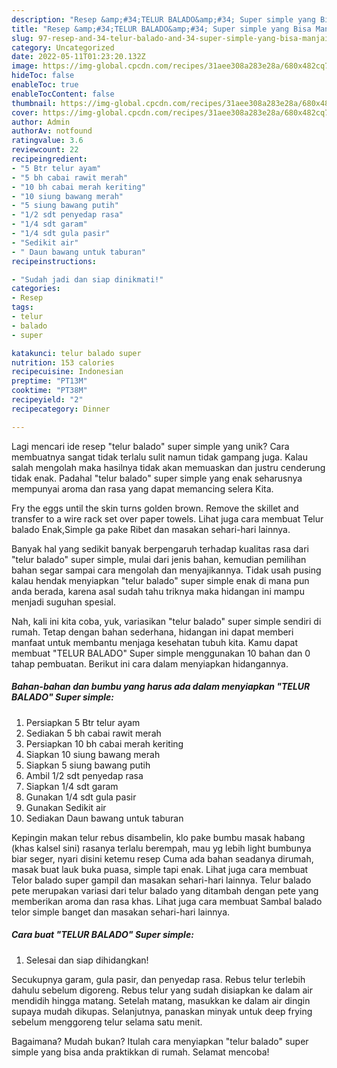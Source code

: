 ```yaml
---
description: "Resep &amp;#34;TELUR BALADO&amp;#34; Super simple yang Bisa Manjain Lidah"
title: "Resep &amp;#34;TELUR BALADO&amp;#34; Super simple yang Bisa Manjain Lidah"
slug: 97-resep-and-34-telur-balado-and-34-super-simple-yang-bisa-manjain-lidah
category: Uncategorized
date: 2022-05-11T01:23:20.132Z
image: https://img-global.cpcdn.com/recipes/31aee308a283e28a/680x482cq70/telur-balado-super-simple-foto-resep-utama.jpg
hideToc: false
enableToc: true
enableTocContent: false
thumbnail: https://img-global.cpcdn.com/recipes/31aee308a283e28a/680x482cq70/telur-balado-super-simple-foto-resep-utama.jpg
cover: https://img-global.cpcdn.com/recipes/31aee308a283e28a/680x482cq70/telur-balado-super-simple-foto-resep-utama.jpg
author: Admin
authorAv: notfound
ratingvalue: 3.6
reviewcount: 22
recipeingredient:
- "5 Btr telur ayam"
- "5 bh cabai rawit merah"
- "10 bh cabai merah keriting"
- "10 siung bawang merah"
- "5 siung bawang putih"
- "1/2 sdt penyedap rasa"
- "1/4 sdt garam"
- "1/4 sdt gula pasir"
- "Sedikit air"
- " Daun bawang untuk taburan"
recipeinstructions:

- "Sudah jadi dan siap dinikmati!"
categories:
- Resep
tags:
- telur
- balado
- super

katakunci: telur balado super 
nutrition: 153 calories
recipecuisine: Indonesian
preptime: "PT13M"
cooktime: "PT38M"
recipeyield: "2"
recipecategory: Dinner

---
```





Lagi mencari ide resep &#34;telur balado&#34; super simple yang unik? Cara membuatnya sangat tidak terlalu sulit namun tidak gampang juga. Kalau salah mengolah maka hasilnya tidak akan memuaskan dan justru cenderung tidak enak. Padahal &#34;telur balado&#34; super simple yang enak seharusnya mempunyai aroma dan rasa yang dapat memancing selera Kita.





Fry the eggs until the skin turns golden brown. Remove the skillet and transfer to a wire rack set over paper towels. Lihat juga cara membuat Telur balado Enak,Simple ga pake Ribet dan masakan sehari-hari lainnya.

Banyak hal yang sedikit banyak berpengaruh terhadap kualitas rasa dari &#34;telur balado&#34; super simple, mulai dari jenis bahan, kemudian pemilihan bahan segar sampai cara mengolah dan menyajikannya. Tidak usah pusing kalau hendak menyiapkan &#34;telur balado&#34; super simple enak di mana pun anda berada, karena asal sudah tahu triknya maka hidangan ini mampu menjadi suguhan spesial.






Nah, kali ini kita coba, yuk, variasikan &#34;telur balado&#34; super simple sendiri di rumah. Tetap dengan bahan sederhana, hidangan ini dapat memberi manfaat untuk membantu menjaga kesehatan tubuh kita. Kamu dapat membuat &#34;TELUR BALADO&#34; Super simple menggunakan 10 bahan dan 0 tahap pembuatan. Berikut ini cara dalam menyiapkan hidangannya.

<!--inarticleads1-->

##### Bahan-bahan dan bumbu yang harus ada dalam menyiapkan &#34;TELUR BALADO&#34; Super simple:

1. Persiapkan 5 Btr telur ayam
1. Sediakan 5 bh cabai rawit merah
1. Persiapkan 10 bh cabai merah keriting
1. Siapkan 10 siung bawang merah
1. Siapkan 5 siung bawang putih
1. Ambil 1/2 sdt penyedap rasa
1. Siapkan 1/4 sdt garam
1. Gunakan 1/4 sdt gula pasir
1. Gunakan Sedikit air
1. Sediakan  Daun bawang untuk taburan


Kepingin makan telur rebus disambelin, klo pake bumbu masak habang (khas kalsel sini) rasanya terlalu berempah, mau yg lebih light bumbunya biar seger, nyari disini ketemu resep Cuma ada bahan seadanya dirumah, masak buat lauk buka puasa, simple tapi enak. Lihat juga cara membuat Telor balado super gampil dan masakan sehari-hari lainnya. Telur balado pete merupakan variasi dari telur balado yang ditambah dengan pete yang memberikan aroma dan rasa khas. Lihat juga cara membuat Sambal balado telor simple banget dan masakan sehari-hari lainnya. 

<!--inarticleads2-->

##### Cara buat &#34;TELUR BALADO&#34; Super simple:


1. Selesai dan siap dihidangkan!

Secukupnya garam, gula pasir, dan penyedap rasa. Rebus telur terlebih dahulu sebelum digoreng. Rebus telur yang sudah disiapkan ke dalam air mendidih hingga matang. Setelah matang, masukkan ke dalam air dingin supaya mudah dikupas. Selanjutnya, panaskan minyak untuk deep frying sebelum menggoreng telur selama satu menit. 

Bagaimana? Mudah bukan? Itulah cara menyiapkan &#34;telur balado&#34; super simple yang bisa anda praktikkan di rumah. Selamat mencoba!

